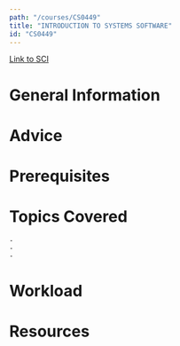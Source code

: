 ```yaml
---
path: "/courses/CS0449"
title: "INTRODUCTION TO SYSTEMS SOFTWARE"
id: "CS0449"
---
```


[Link to SCI]("http://courses.sci.pitt.edu/courses/courses/view/CS-0449")

# General Information

# Advice

# Prerequisites

<!-- PREREQ_REPLACEMENT (Do not remove) -->

<!-- END PREREQ_REPLACEMENT (Do not remove) -->

# Topics Covered

    -
    -
    -

# Workload

<!-- TESTIMONIALS
# Testimonials
This gets replaced with Gatsby, its
data comes from Google Sheets for easier
editing!
-->

# Resources
